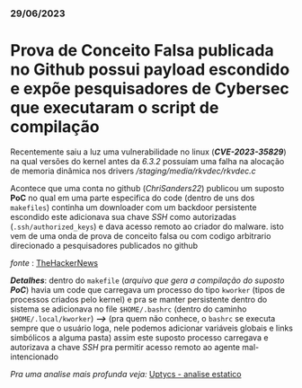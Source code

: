 ### 29/06/2023 

# Prova de Conceito Falsa publicada no Github possui payload escondido e expõe pesquisadores de Cybersec que executaram o script de compilação
 Recentemente saiu a luz uma vulnerabilidade no linux (**_CVE-2023-35829_**) na qual versões do kernel antes da _6.3.2_ possuíam uma falha na alocação de memoria dinâmica nos drivers */staging/media/rkvdec/rkvdec.c*

 Acontece que uma conta no github (*ChriSanders22*) publicou um suposto **PoC** no qual em uma parte especifica do code (dentro de uns dos `makefiles`) continha um downloader com um backdoor persistente escondido
este adicionava sua chave _SSH_ como autorizadas (`.ssh/authorized_keys`)  e dava acesso remoto ao criador do malware. 
isto vem de uma onda de prova de conceito falsa ou com codigo arbitrario direcionado a pesquisadores publicados no github 

*fonte* : [TheHackerNews](https://thehackernews.com/2023/07/blog-post.html)

**_Detalhes_**: dentro do `makefile` (_arquivo que gera a compilação do suposto_ **_PoC_**) havia um code que carregava um processo do tipo `kworker` (tipos de processos criados pelo kernel) e pra se manter persistente dentro do sistema se adicionava no file `$HOME/.bashrc` (dentro do caminho `$HOME/.local/kworker`)  **_-->_** (pra quem não conhece, o `bashrc` se executa sempre que o usuário loga, nele podemos adicionar variáveis globais e links simbólicos a alguma pasta) 
assim este suposto processo carregava e autorizava a chave _SSH_ pra permitir acesso remoto ao agente mal-intencionado

*Pra uma analise mais profunda veja:* [Uptycs - analise estatico](https://www.uptycs.com/blog/new-poc-exploit-backdoor-malware)


